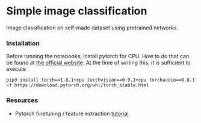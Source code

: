 # Simple image classification
Image classification on self-made dataset using pretrained networks.

### Installation
Before running the notebooks, install pytorch for CPU. How to do that can be found at [the official website](https://pytorch.org/). At the time of writing this,
it is sufficient to execute

```
pip3 install torch==1.8.1+cpu torchvision==0.9.1+cpu torchaudio==0.8.1 -f https://download.pytorch.org/whl/torch_stable.html
```

### Resources
- Pytorch finetuning / feature extraction [tutorial](https://pytorch.org/tutorials/beginner/finetuning_torchvision_models_tutorial.html)
